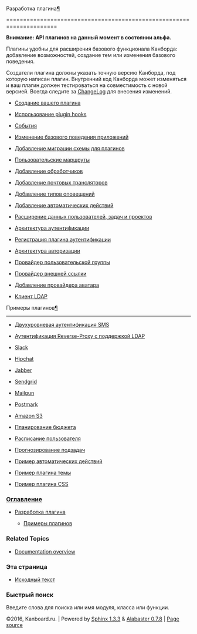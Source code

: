Разработка плагина[¶](#plugin-development "Ссылка на этот заголовок")

=====================================================================



**Внимание: API плагинов на данный момент в состоянии альфа.**



Плагины удобны для расширения базового функционала Канборда: добавление возможностей, создание тем или изменения базового поведения.



Создатели плагина должны указать точную версию Канборда, под которую написан плагин. Внутренний код Канборда может изменяться и ваш плагин должен тестироваться на совместимость с новой версией. Всегда следите за [ChangeLog](https://github.com/fguillot/kanboard/blob/master/ChangeLog) для внесения изменений.



-   [Создание вашего плагина](plugin-registration.markdown)



-   [Использование plugin hooks](plugin-hooks.markdown)



-   [События](plugin-events.markdown)



-   [Изменение базового поведения приложений](plugin-overrides.markdown)



-   [Добавление миграции схемы для плагинов](plugin-schema-migrations.markdown)



-   [Пользовательские маршруты](plugin-routes.markdown)



-   [Добавление обработчиков](plugin-helpers.markdown)



-   [Добавление почтовых трансляторов](plugin-mail-transports.markdown)



-   [Добавление типов оповещений](plugin-notifications.markdown)



-   [Добавление автоматических действий](plugin-automatic-actions.markdown)



-   [Расширение данных пользователей, задач и проектов](plugin-metadata.markdown)



-   [Архитектура аутентификации](plugin-authentication-architecture.markdown)



-   [Регистрация плагина аутентификации](plugin-authentication.markdown)



-   [Архитектура авторизации](plugin-authorization-architecture.markdown)



-   [Провайдер пользовательской группы](plugin-group-provider.markdown)



-   [Провайдер внешней ссылки](plugin-external-link.markdown)



-   [Добавление провайдера аватара](plugin-avatar-provider.markdown)



-   [Клиент LDAP](plugin-ldap-client.markdown)



Примеры плагинов[¶](#examples-of-plugins "Ссылка на этот заголовок")

--------------------------------------------------------------------



-   [Двухуровневая аутентификация SMS](https://github.com/kanboard/plugin-sms-2fa)



-   [Аутентификация Reverse-Proxy с поддержкой LDAP](https://github.com/kanboard/plugin-reverse-proxy-ldap)



-   [Slack](https://github.com/kanboard/plugin-slack)



-   [Hipchat](https://github.com/kanboard/plugin-hipchat)



-   [Jabber](https://github.com/kanboard/plugin-jabber)



-   [Sendgrid](https://github.com/kanboard/plugin-sendgrid)



-   [Mailgun](https://github.com/kanboard/plugin-mailgun)



-   [Postmark](https://github.com/kanboard/plugin-postmark)



-   [Amazon S3](https://github.com/kanboard/plugin-s3)



-   [Планирование бюджета](https://github.com/kanboard/plugin-budget)



-   [Расписание пользователя](https://github.com/kanboard/plugin-timetable)



-   [Прогнозирование подзадач](https://github.com/kanboard/plugin-subtask-forecast)



-   [Пример автоматических действий](https://github.com/kanboard/plugin-example-automatic-action)



-   [Пример плагина темы](https://github.com/kanboard/plugin-example-theme)



-   [Пример плагина CSS](https://github.com/kanboard/plugin-example-css)



### [Оглавление](index.markdown)



-   [Разработка плагина](#)

    -   [Примеры плагинов](#examples-of-plugins)



### Related Topics



-   [Documentation overview](index.markdown)



### Эта страница



-   [Исходный текст](_sources/plugins.txt)



### Быстрый поиск



Введите слова для поиска или имя модуля, класса или функции.



©2016, Kanboard.ru. | Powered by [Sphinx 1.3.3](http://sphinx-doc.org/) & [Alabaster 0.7.8](https://github.com/bitprophet/alabaster) | [Page source](_sources/plugins.txt)

